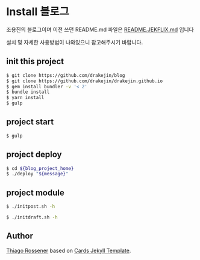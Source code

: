 # Install 블로그

조용진의 블로그이며 이전 쓰던 README.md 파일은 [README.JEKFLIX.md](./README.JEKFLIX.md) 입니다

설치 및 자세한 사용방법이 나와있으니 참고해주시기 바랍니다.

## init this project

``` bash
$ git clone https://github.com/drakejin/blog
$ git clone https://github.com/drakejin/drakejin.github.io
$ gem install bundler -v '< 2'
$ bundle install
$ yarn install
$ gulp
```

## project start

``` bash
$ gulp
```

## project deploy

``` bash
$ cd ${blog_project_home}
$ ./deploy "${message}"
```

## project module

``` bash
$ ./initpost.sh -h
```

``` bash
$ ./initdraft.sh -h
```

## Author

[Thiago Rossener](https://www.rossener.com/) based on [Cards Jekyll Template](https://github.com/willianjusten/cards-jekyll-template).